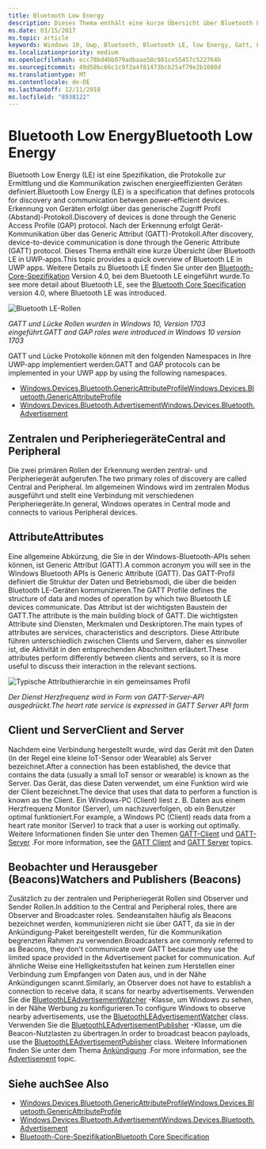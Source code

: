```yaml
---
title: Bluetooth Low Energy
description: Dieses Thema enthält eine kurze Übersicht über Bluetooth LE in UWP-apps.
ms.date: 03/15/2017
ms.topic: article
keywords: Windows 10, Uwp, Bluetooth, Bluetooth LE, low Energy, Gatt, Lücke, zentralen, Peripheriegerät, Client, Server, Überwachung, publisher
ms.localizationpriority: medium
ms.openlocfilehash: ecc78bd4bb079adbaaa58c981ce55457c522764b
ms.sourcegitcommit: 49d58bc66c1c9f2a4f81473bcb25af79e2b1088d
ms.translationtype: MT
ms.contentlocale: de-DE
ms.lasthandoff: 12/11/2018
ms.locfileid: "8938122"
---
```

# <a name="bluetooth-low-energy"></a><span data-ttu-id="c4087-104">Bluetooth Low Energy</span><span class="sxs-lookup"><span data-stu-id="c4087-104">Bluetooth Low Energy</span></span>
<span data-ttu-id="c4087-105">Bluetooth Low Energy (LE) ist eine Spezifikation, die Protokolle zur Ermittlung und die Kommunikation zwischen energieeffizienten Geräten definiert.</span><span class="sxs-lookup"><span data-stu-id="c4087-105">Bluetooth Low Energy (LE) is a specification that defines protocols for discovery and communication between power-efficient devices.</span></span> <span data-ttu-id="c4087-106">Erkennung von Geräten erfolgt über das generische Zugriff Profil (Abstand)-Protokoll.</span><span class="sxs-lookup"><span data-stu-id="c4087-106">Discovery of devices is done through the Generic Access Profile (GAP) protocol.</span></span> <span data-ttu-id="c4087-107">Nach der Erkennung erfolgt Gerät-Kommunikation über das Generic Attribut (GATT)-Protokoll.</span><span class="sxs-lookup"><span data-stu-id="c4087-107">After discovery, device-to-device communication is done through the Generic Attribute (GATT) protocol.</span></span> <span data-ttu-id="c4087-108">Dieses Thema enthält eine kurze Übersicht über Bluetooth LE in UWP-apps.</span><span class="sxs-lookup"><span data-stu-id="c4087-108">This topic provides a quick overview of Bluetooth LE in UWP apps.</span></span> <span data-ttu-id="c4087-109">Weitere Details zu Bluetooth LE finden Sie unter den [Bluetooth-Core-Spezifikation](https://www.bluetooth.com/specifications/bluetooth-core-specification) Version 4.0, bei dem Bluetooth LE eingeführt wurde.</span><span class="sxs-lookup"><span data-stu-id="c4087-109">To see more detail about Bluetooth LE, see the [Bluetooth Core Specification](https://www.bluetooth.com/specifications/bluetooth-core-specification) version 4.0, where Bluetooth LE was introduced.</span></span> 

![Bluetooth LE-Rollen](images/gatt-roles.png)

*<span data-ttu-id="c4087-111">GATT und Lücke Rollen wurden in Windows 10, Version 1703 eingeführt.</span><span class="sxs-lookup"><span data-stu-id="c4087-111">GATT and GAP roles were introduced in Windows 10 version 1703</span></span>*

<span data-ttu-id="c4087-112">GATT und Lücke Protokolle können mit den folgenden Namespaces in Ihre UWP-app implementiert werden.</span><span class="sxs-lookup"><span data-stu-id="c4087-112">GATT and GAP protocols can be implemented in your UWP app by using the following namespaces.</span></span>
- [<span data-ttu-id="c4087-113">Windows.Devices.Bluetooth.GenericAttributeProfile</span><span class="sxs-lookup"><span data-stu-id="c4087-113">Windows.Devices.Bluetooth.GenericAttributeProfile</span></span>](https://docs.microsoft.com/en-us/uwp/api/windows.devices.bluetooth.genericattributeprofile)
- [<span data-ttu-id="c4087-114">Windows.Devices.Bluetooth.Advertisement</span><span class="sxs-lookup"><span data-stu-id="c4087-114">Windows.Devices.Bluetooth.Advertisement</span></span>](https://docs.microsoft.com/en-us/uwp/api/windows.devices.bluetooth.genericattributeprofile)

## <a name="central-and-peripheral"></a><span data-ttu-id="c4087-115">Zentralen und Peripheriegeräte</span><span class="sxs-lookup"><span data-stu-id="c4087-115">Central and Peripheral</span></span>
<span data-ttu-id="c4087-116">Die zwei primären Rollen der Erkennung werden zentral- und Peripheriegerät aufgerufen.</span><span class="sxs-lookup"><span data-stu-id="c4087-116">The two primary roles of discovery are called Central and Peripheral.</span></span> <span data-ttu-id="c4087-117">Im allgemeinen Windows wird im zentralen Modus ausgeführt und stellt eine Verbindung mit verschiedenen Peripheriegeräte.</span><span class="sxs-lookup"><span data-stu-id="c4087-117">In general, Windows operates in Central mode and connects to various Peripheral devices.</span></span> 

## <a name="attributes"></a><span data-ttu-id="c4087-118">Attribute</span><span class="sxs-lookup"><span data-stu-id="c4087-118">Attributes</span></span>
<span data-ttu-id="c4087-119">Eine allgemeine Abkürzung, die Sie in der Windows-Bluetooth-APIs sehen können, ist Generic Attribut (GATT).</span><span class="sxs-lookup"><span data-stu-id="c4087-119">A common acronym you will see in the Windows Bluetooth APIs is Generic Attribute (GATT).</span></span> <span data-ttu-id="c4087-120">Das GATT-Profil definiert die Struktur der Daten und Betriebsmodi, die über die beiden Bluetooth LE-Geräten kommunizieren.</span><span class="sxs-lookup"><span data-stu-id="c4087-120">The GATT Profile defines the structure of data and modes of operation by which two Bluetooth LE devices communicate.</span></span> <span data-ttu-id="c4087-121">Das Attribut ist der wichtigsten Baustein der GATT.</span><span class="sxs-lookup"><span data-stu-id="c4087-121">The attribute is the main building block of GATT.</span></span> <span data-ttu-id="c4087-122">Die wichtigsten Attribute sind Diensten, Merkmalen und Deskriptoren.</span><span class="sxs-lookup"><span data-stu-id="c4087-122">The main types of attributes are services, characteristics and descriptors.</span></span> <span data-ttu-id="c4087-123">Diese Attribute führen unterschiedlich zwischen Clients und Servern, daher es sinnvoller ist, die Aktivität in den entsprechenden Abschnitten erläutert.</span><span class="sxs-lookup"><span data-stu-id="c4087-123">These attributes perform differently between clients and servers, so it is more useful to discuss their interaction in the relevant sections.</span></span> 

![Typische Attributhierarchie in ein gemeinsames Profil](images/gatt-service.png)

*<span data-ttu-id="c4087-125">Der Dienst Herzfrequenz wird in Form von GATT-Server-API ausgedrückt.</span><span class="sxs-lookup"><span data-stu-id="c4087-125">The heart rate service is expressed in GATT Server API form</span></span>*

## <a name="client-and-server"></a><span data-ttu-id="c4087-126">Client und Server</span><span class="sxs-lookup"><span data-stu-id="c4087-126">Client and Server</span></span>
<span data-ttu-id="c4087-127">Nachdem eine Verbindung hergestellt wurde, wird das Gerät mit den Daten (in der Regel eine kleine IoT-Sensor oder Wearable) als Server bezeichnet.</span><span class="sxs-lookup"><span data-stu-id="c4087-127">After a connection has been established, the device that contains the data (usually a small IoT sensor or wearable) is known as the Server.</span></span> <span data-ttu-id="c4087-128">Das Gerät, das diese Daten verwendet, um eine Funktion wird wie der Client bezeichnet.</span><span class="sxs-lookup"><span data-stu-id="c4087-128">The device that uses that data to perform a function is known as the Client.</span></span> <span data-ttu-id="c4087-129">Ein Windows-PC (Client) liest z. B. Daten aus einem Herzfrequenz Monitor (Server), um nachzuverfolgen, ob ein Benutzer optimal funktioniert.</span><span class="sxs-lookup"><span data-stu-id="c4087-129">For example, a Windows PC (Client) reads data from a heart rate monitor (Server) to track that a user is working out optimally.</span></span> <span data-ttu-id="c4087-130">Weitere Informationen finden Sie unter den Themen [GATT-Client](gatt-client.md) und [GATT-Server](gatt-server.md) .</span><span class="sxs-lookup"><span data-stu-id="c4087-130">For more information, see the [GATT Client](gatt-client.md) and [GATT Server](gatt-server.md) topics.</span></span>

## <a name="watchers-and-publishers-beacons"></a><span data-ttu-id="c4087-131">Beobachter und Herausgeber (Beacons)</span><span class="sxs-lookup"><span data-stu-id="c4087-131">Watchers and Publishers (Beacons)</span></span>
<span data-ttu-id="c4087-132">Zusätzlich zu der zentralen und Peripheriegerät Rollen sind Observer und Sender Rollen.</span><span class="sxs-lookup"><span data-stu-id="c4087-132">In addition to the Central and Peripheral roles, there are Observer and Broadcaster roles.</span></span> <span data-ttu-id="c4087-133">Sendeanstalten häufig als Beacons bezeichnet werden, kommunizieren nicht sie über GATT, da sie in der Ankündigung-Paket bereitgestellt werden, für die Kommunikation begrenzten Rahmen zu verwenden.</span><span class="sxs-lookup"><span data-stu-id="c4087-133">Broadcasters are commonly referred to as Beacons, they don't communicate over GATT because they use the limited space provided in the Advertisement packet for communication.</span></span> <span data-ttu-id="c4087-134">Auf ähnliche Weise eine Helligkeitsstufen hat keinen zum Herstellen einer Verbindung zum Empfangen von Daten aus, und in der Nähe Ankündigungen scannt.</span><span class="sxs-lookup"><span data-stu-id="c4087-134">Similarly, an Observer does not have to establish a connection to receive data, it scans for nearby advertisements.</span></span> <span data-ttu-id="c4087-135">Verwenden Sie die [BluetoothLEAdvertisementWatcher](https://docs.microsoft.com/en-us/uwp/api/windows.devices.bluetooth.advertisement.bluetoothleadvertisementwatcher) -Klasse, um Windows zu sehen, in der Nähe Werbung zu konfigurieren.</span><span class="sxs-lookup"><span data-stu-id="c4087-135">To configure Windows to observe nearby advertisements, use the [BluetoothLEAdvertisementWatcher](https://docs.microsoft.com/en-us/uwp/api/windows.devices.bluetooth.advertisement.bluetoothleadvertisementwatcher) class.</span></span> <span data-ttu-id="c4087-136">Verwenden Sie die [BluetoothLEAdvertisementPublisher](https://docs.microsoft.com/en-us/uwp/api/windows.devices.bluetooth.advertisement.bluetoothleadvertisementpublisher) -Klasse, um die Beacon-Nutzlasten zu übertragen.</span><span class="sxs-lookup"><span data-stu-id="c4087-136">In order to broadcast beacon payloads, use the [BluetoothLEAdvertisementPublisher](https://docs.microsoft.com/en-us/uwp/api/windows.devices.bluetooth.advertisement.bluetoothleadvertisementpublisher) class.</span></span> <span data-ttu-id="c4087-137">Weitere Informationen finden Sie unter dem Thema [Ankündigung](ble-beacon.md) .</span><span class="sxs-lookup"><span data-stu-id="c4087-137">For more information, see the [Advertisement](ble-beacon.md) topic.</span></span>

## <a name="see-also"></a><span data-ttu-id="c4087-138">Siehe auch</span><span class="sxs-lookup"><span data-stu-id="c4087-138">See Also</span></span>
- [<span data-ttu-id="c4087-139">Windows.Devices.Bluetooth.GenericAttributeProfile</span><span class="sxs-lookup"><span data-stu-id="c4087-139">Windows.Devices.Bluetooth.GenericAttributeProfile</span></span>](https://docs.microsoft.com/en-us/uwp/api/windows.devices.bluetooth.genericattributeprofile)
- [<span data-ttu-id="c4087-140">Windows.Devices.Bluetooth.Advertisement</span><span class="sxs-lookup"><span data-stu-id="c4087-140">Windows.Devices.Bluetooth.Advertisement</span></span>](https://docs.microsoft.com/en-us/uwp/api/windows.devices.bluetooth.genericattributeprofile)
- [<span data-ttu-id="c4087-141">Bluetooth-Core-Spezifikation</span><span class="sxs-lookup"><span data-stu-id="c4087-141">Bluetooth Core Specification</span></span>](https://www.bluetooth.com/specifications/bluetooth-core-specification)